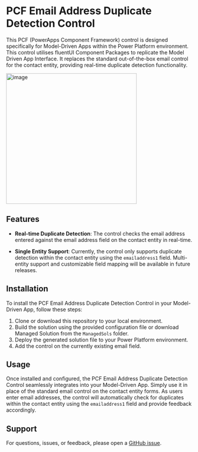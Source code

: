 # PCF Email Address Duplicate Detection Control

This PCF (PowerApps Component Framework) control is designed specifically for Model-Driven Apps within the Power Platform environment. This control utilises fluentUI Component Packages to replicate the Model Driven App Interface. 
It replaces the standard out-of-the-box email control for the contact entity, providing real-time duplicate detection functionality.





<img width="353" alt="image" src="https://github.com/ysondh/PCF-EmailDuplicateCheck-/assets/77232067/9bf217fc-fc1c-4110-b3bb-68d2269c6374">



## Features

- **Real-time Duplicate Detection**: The control checks the email address entered against the email address field on the contact entity in real-time.
  
- **Single Entity Support**: Currently, the control only supports duplicate detection within the contact entity using the `emailaddress1` field. Multi-entity support and customizable field mapping will be available in future releases.
  
## Installation

To install the PCF Email Address Duplicate Detection Control in your Model-Driven App, follow these steps:

1. Clone or download this repository to your local environment.
2. Build the solution using the provided configuration file or download Managed Solution from the `ManagedSols` folder.
3. Deploy the generated solution file to your Power Platform environment.
4. Add the control on the currently existing email field.

## Usage

Once installed and configured, the PCF Email Address Duplicate Detection Control seamlessly integrates into your Model-Driven App. Simply use it in place of the standard email control on the contact entity forms. As users enter email addresses, the control will automatically check for duplicates within the contact entity using the `emailaddress1` field and provide feedback accordingly.


## Support

For questions, issues, or feedback, please open a [GitHub issue](https://github.com/ysondh/PCF-EmailDuplicateCheck-/issues).
